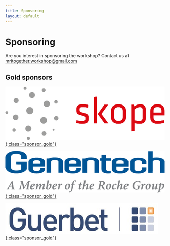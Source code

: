 ```yaml
--- 
title: Sponsoring
layout: default
--- 
```


# Sponsoring

Are you interest in sponsoring the workshop? Contact us at [mritogether.workshop@gmail.com](mailto:mritogether.workshop@gmail.com)

## Gold sponsors

[![Skope Logo](images/sponsors/skope.png){:class="sponsor_gold"}](https://skope.swiss)

[![Genentech Logo](images/sponsors/genentech.png){:class="sponsor_gold"}](https://www.gene.com/)

[![Guerbet Logo](images/sponsors/guerbet.jpg){:class="sponsor_gold"}](https://www.guerbet.com/)